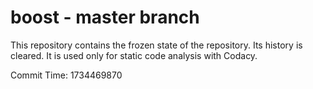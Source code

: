 # boost - master branch

This repository contains the frozen state of the repository.
Its history is cleared. It is used only for static code
analysis with Codacy.

Commit Time: 1734469870